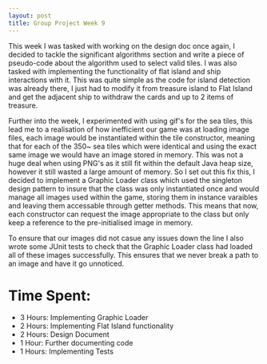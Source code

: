 ```yaml
---
layout: post
title: Group Project Week 9
---
```


This week I was tasked with working on the design doc once again, I decided to tackle the significant algorithms section and write a piece of pseudo-code about the algorithm used to select valid tiles. 
I was also tasked with implementing the functionality of flat island and ship interactions with it. This was quite simple as the code for island detection was already there, I just had to modify it from treasure island to Flat Island and get the adjacent ship to withdraw the cards and up to 2 items of treasure.

Further into the week, I experimented with using gif's for the sea tiles, this lead me to a realisation of how inefficient our game was at loading image files, each image would be instantiated within the tile constructor, meaning that for each of the 350~ sea tiles which were identical and using the exact same image we would have an image stored in memory. This was not a huge deal when using PNG's as it still fit within the default Java heap size, however it still wasted a large amount of memory. So I set out this fix this, I decided to implement a Graphic Loader class which used the singleton design pattern to insure that the class was only instantiated once and would manage all images used within the game, storing them in instance varaibles and leaving them accessable through getter methods. This means that now, each constructor can request the image appropriate to the class but only keep a reference to the pre-initialised image in memory.

To ensure that our images did not casue any issues down the line I also wrote some JUnit tests to check that the Graphic Loader class had loaded all of these images successfully. This ensures that we never break a path to an image and have it go unnoticed.

# Time Spent:

- 3 Hours: Implementing Graphic Loader
- 2 Hours: Implementing Flat Island functionality
- 2 Hours: Design Document
- 1 Hour: Further documenting code
- 1 Hours: Implementing Tests
